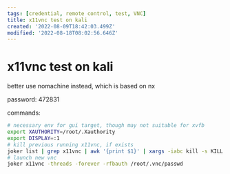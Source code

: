 ```yaml
---
tags: [credential, remote control, test, VNC]
title: x11vnc test on kali
created: '2022-08-09T18:42:03.499Z'
modified: '2022-08-18T08:02:56.646Z'
---
```


# x11vnc test on kali

better use nomachine instead, which is based on nx

password: 472831

commands:
```bash
# necessary env for gui target, though may not suitable for xvfb
export XAUTHORITY=/root/.Xauthority
export DISPLAY=:1
# kill previous running x11vnc, if exists
joker list | grep x11vnc | awk '{print $1}' | xargs -iabc kill -s KILL abc
# launch new vnc
joker x11vnc -threads -forever -rfbauth /root/.vnc/passwd
```

